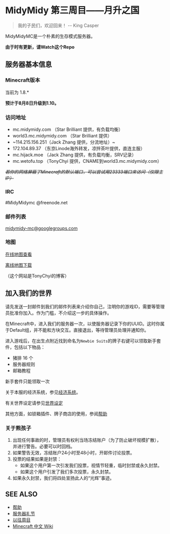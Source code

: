 MidyMidy 第三周目——月升之国
=====

> 我的子民们，欢迎回来！ -- King Casper

MidyMidyMC是一个朴素的生存模式服务器。

**由于时有更新，请Watch这个Repo**

服务器基本信息
--------------

### Minecraft版本

当前为 1.8.*

**预计于8月8日升级到1.10。**

### 访问地址

* mc.midymidy.com （Star Brilliant 提供，有负载均衡）
* world3.mc.midymidy.com （Star Brilliant 提供）
* ~114.215.156.251（Jack Zhang 提供，分流地址）~
* 172.104.89.37 （东京Linode海外转发，凉拌茶叶提供，直连主服）
* mc.hijack.moe （Jack Zhang 提供，有负载均衡，SRV记录）
* mc.wetofu.top （TonyChyi 提供，CNAME到world3.mc.midymidy.com）

*<del>若你的网络屏蔽了Minecraft的默认端口，可以尝试用23333端口来访问（仅限主IP）</del>*

### IRC
\#MidyMidymc @freenode.net

### 邮件列表

midymidy-mc@googlegroups.com

### 地图
[在线地图查看](https://wetofu.top/midymidymc/)

[离线地图下载](https://wetofu.top/midymidymc/mapcreater_rendered.tar.bz2)

（这个网站是TonyChyi的博客）

加入我们的世界
--------------

请先发送一封邮件到我们的邮件列表来介绍你自己，注明你的游戏ID，需要等管理员批准你加入。作为门槛，不介绍这一步的具体操作。

在Minecraft中，进入我们的服务器一次，以使服务器记录下你的UUID。这时你属于Default组，并不能和方块交互。直接退出，等待管理员处理并通知你。

进入游戏后，在出生点附近找到命名为`Newbie Suits`的牌子右键可以领取新手套件，包括以下物品：
* 猪排 16 个
* 服务器规则
* 邮箱教程

新手套件只能领取一次

关于本服的经济系统，参见[经济系统](经济系统.md)。

有关世界设定请参见[世界设定](世界设定.md)

其他方面，如锁箱插件、牌子商店的使用，参阅[帮助](帮助.md)

### 关于熊孩子

1. 出现任何事故的时，管理员有权利当场冻结账户（为了防止破坏规模扩散），并进行警告。必要可以时回档。
2. 如果警告无效，冻结账户24小时至48小时，开邮件讨论投票。
3. 投票的结果如果是封禁：
	- 如果这个用户第一次引发我们投票，视情节轻重，临时封禁或永久封禁。
	- 如果这个用户引发了我们多次投票，永久封禁。
4. 如果永久封禁，我们将四处宣扬此人的“光辉”事迹。

SEE ALSO
--------
* [帮助](帮助.md)
* [服务器礼节](服务器礼节.md)
* [以往周目](以往周目.md)
* [Minecraft 中文 Wiki](http://minecraft-zh.gamepedia.com)

